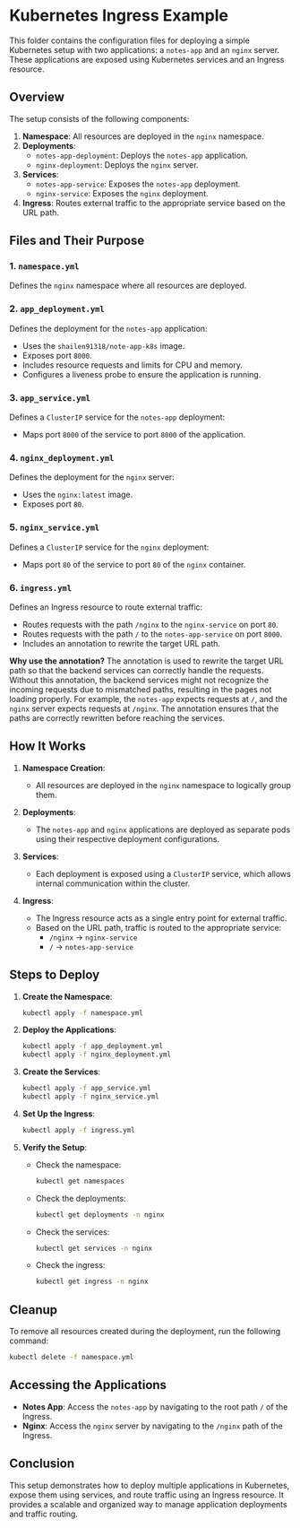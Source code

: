 # Kubernetes Ingress Example

This folder contains the configuration files for deploying a simple Kubernetes setup with two applications: a `notes-app` and an `nginx` server. These applications are exposed using Kubernetes services and an Ingress resource.

## Overview

The setup consists of the following components:
1. **Namespace**: All resources are deployed in the `nginx` namespace.
2. **Deployments**:
   - `notes-app-deployment`: Deploys the `notes-app` application.
   - `nginx-deployment`: Deploys the `nginx` server.
3. **Services**:
   - `notes-app-service`: Exposes the `notes-app` deployment.
   - `nginx-service`: Exposes the `nginx` deployment.
4. **Ingress**: Routes external traffic to the appropriate service based on the URL path.

## Files and Their Purpose

### 1. `namespace.yml`
Defines the `nginx` namespace where all resources are deployed.

### 2. `app_deployment.yml`
Defines the deployment for the `notes-app` application:
- Uses the `shailen91318/note-app-k8s` image.
- Exposes port `8000`.
- Includes resource requests and limits for CPU and memory.
- Configures a liveness probe to ensure the application is running.

### 3. `app_service.yml`
Defines a `ClusterIP` service for the `notes-app` deployment:
- Maps port `8000` of the service to port `8000` of the application.

### 4. `nginx_deployment.yml`
Defines the deployment for the `nginx` server:
- Uses the `nginx:latest` image.
- Exposes port `80`.

### 5. `nginx_service.yml`
Defines a `ClusterIP` service for the `nginx` deployment:
- Maps port `80` of the service to port `80` of the `nginx` container.

### 6. `ingress.yml`
Defines an Ingress resource to route external traffic:
- Routes requests with the path `/nginx` to the `nginx-service` on port `80`.
- Routes requests with the path `/` to the `notes-app-service` on port `8000`.
- Includes an annotation to rewrite the target URL path.

**Why use the annotation?**
The annotation is used to rewrite the target URL path so that the backend services can correctly handle the requests. Without this annotation, the backend services might not recognize the incoming requests due to mismatched paths, resulting in the pages not loading properly. For example, the `notes-app` expects requests at `/`, and the `nginx` server expects requests at `/nginx`. The annotation ensures that the paths are correctly rewritten before reaching the services.

## How It Works

1. **Namespace Creation**:
   - All resources are deployed in the `nginx` namespace to logically group them.

2. **Deployments**:
   - The `notes-app` and `nginx` applications are deployed as separate pods using their respective deployment configurations.

3. **Services**:
   - Each deployment is exposed using a `ClusterIP` service, which allows internal communication within the cluster.

4. **Ingress**:
   - The Ingress resource acts as a single entry point for external traffic.
   - Based on the URL path, traffic is routed to the appropriate service:
     - `/nginx` → `nginx-service`
     - `/` → `notes-app-service`

## Steps to Deploy

1. **Create the Namespace**:
   ```bash
   kubectl apply -f namespace.yml
   ```

2. **Deploy the Applications**:
   ```bash
   kubectl apply -f app_deployment.yml
   kubectl apply -f nginx_deployment.yml
   ```

3. **Create the Services**:
   ```bash
   kubectl apply -f app_service.yml
   kubectl apply -f nginx_service.yml
   ```

4. **Set Up the Ingress**:
   ```bash
   kubectl apply -f ingress.yml
   ```

5. **Verify the Setup**:
   - Check the namespace:
     ```bash
     kubectl get namespaces
     ```
   - Check the deployments:
     ```bash
     kubectl get deployments -n nginx
     ```
   - Check the services:
     ```bash
     kubectl get services -n nginx
     ```
   - Check the ingress:
     ```bash
     kubectl get ingress -n nginx
     ```

## Cleanup

To remove all resources created during the deployment, run the following command:

   ```bash
   kubectl delete -f namespace.yml
   ```
   
## Accessing the Applications

- **Notes App**: Access the `notes-app` by navigating to the root path `/` of the Ingress.
- **Nginx**: Access the `nginx` server by navigating to the `/nginx` path of the Ingress.

## Conclusion

This setup demonstrates how to deploy multiple applications in Kubernetes, expose them using services, and route traffic using an Ingress resource. It provides a scalable and organized way to manage application deployments and traffic routing.
